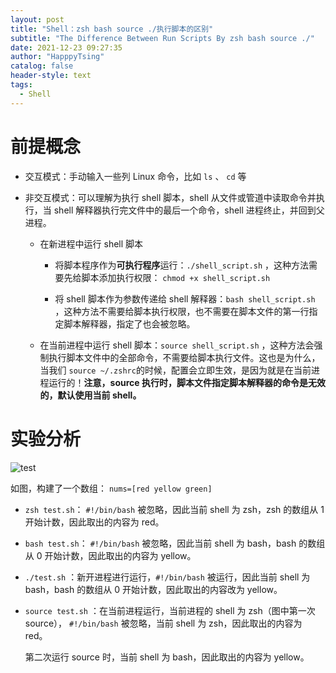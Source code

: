 ```yaml
---
layout: post
title: "Shell：zsh bash source ./执行脚本的区别"
subtitle: "The Difference Between Run Scripts By zsh bash source ./"
date: 2021-12-23 09:27:35
author: "HapppyTsing"
catalog: false
header-style: text
tags:
  - Shell
---
```


# 前提概念

- 交互模式：手动输入一些列 Linux 命令，比如 `ls` 、 `cd` 等

- 非交互模式：可以理解为执行 shell 脚本，shell 从文件或管道中读取命令并执行，当 shell 解释器执行完文件中的最后一个命令，shell 进程终止，并回到父进程。

  - 在新进程中运行 shell 脚本

    - 将脚本程序作为**可执行程序**运行：`./shell_script.sh` ，这种方法需要先给脚本添加执行权限： `chmod +x shell_script.sh`

    - 将 shell 脚本作为参数传递给 shell 解释器：`bash shell_script.sh` ，这种方法不需要给脚本执行权限，也不需要在脚本文件的第一行指定脚本解释器，指定了也会被忽略。

  - 在当前进程中运行 shell 脚本：`source shell_script.sh` ，这种方法会强制执行脚本文件中的全部命令，不需要给脚本执行文件。这也是为什么，当我们 `source ~/.zshrc`的时候，配置会立即生效，是因为就是在当前进程运行的！**注意，source 执行时，脚本文件指定脚本解释器的命令是无效的，默认使用当前 shell。**

# 实验分析

![test](https://happytsing-figure-bed.oss-cn-hangzhou.aliyuncs.com/shell/test.png)

如图，构建了一个数组： `nums=[red yellow green]`

- `zsh test.sh`： `#!/bin/bash` 被忽略，因此当前 shell 为 zsh，zsh 的数组从 1 开始计数，因此取出的内容为 red。
- `bash test.sh`： `#!/bin/bash` 被忽略，因此当前 shell 为 bash，bash 的数组从 0 开始计数，因此取出的内容为 yellow。
- `./test.sh` ：新开进程进行运行，`#!/bin/bash` 被运行，因此当前 shell 为 bash，bash 的数组从 0 开始计数，因此取出的内容改为 yellow。
- `source test.sh` ：在当前进程运行，当前进程的 shell 为 zsh（图中第一次 source）， `#!/bin/bash` 被忽略，当前 shell 为 zsh，因此取出的内容为 red。

  第二次运行 source 时，当前 shell 为 bash，因此取出的内容为 yellow。
